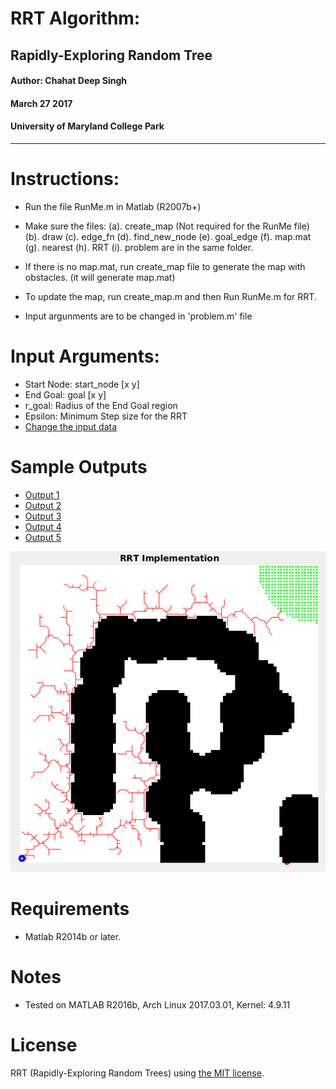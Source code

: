 # RRT Algorithm: 
## Rapidly-Exploring Random Tree

#### Author: Chahat Deep Singh
#### March 27 2017
#### University of Maryland College Park
 -----------------------------------
 
Instructions:
============
 - Run the file RunMe.m in Matlab (R2007b+)
 - Make sure the files:
 	(a). create_map (Not required for the RunMe file)
 	(b). draw
 	(c). edge_fn
 	(d). find_new_node
 	(e). goal_edge
 	(f). map.mat
 	(g). nearest
 	(h). RRT 
  (i). problem
 	are in the same folder.
 	
 - If there is no map.mat, run create_map file to generate
 	the map with obstacles. (it will generate map.mat)
 - To update the map, run create_map.m and then Run RunMe.m for RRT.
 - Input argunments are to be changed in 'problem.m' file

Input Arguments:
================
- Start Node: start_node [x y]
- End Goal: goal [x y]
- r_goal: Radius of the End Goal region
- Epsilon: Minimum Step size for the RRT
- [Change the input data](problem.m)


Sample Outputs
=======
- [Output 1](Output/p1.png)
- [Output 2](Output/p2.png)
- [Output 3](Output/p3.png)
- [Output 4](Output/p4.png)
- [Output 5](Output/p5.png)

![RRT Output](Output/p5.png)


Requirements
============
- Matlab R2014b or later.

Notes
=======
- Tested on MATLAB R2016b, Arch Linux 2017.03.01, Kernel: 4.9.11

License
============
RRT (Rapidly-Exploring Random Trees) using [the MIT license](LICENSE).
